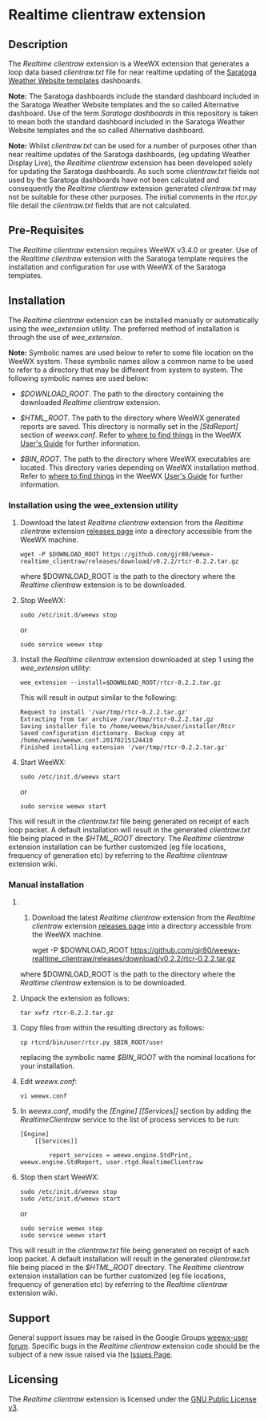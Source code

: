 # Realtime clientraw extension #

## Description ##

The *Realtime clientraw* extension is a WeeWX extension that generates a loop data based *clientraw.txt* file for near realtime updating of the [Saratoga Weather Website templates](http://saratoga-weather.org/wxtemplates/index.php "Free Weather Website Templates") dashboards.

**Note:** The Saratoga dashboards include the standard dashboard included in the Saratoga Weather Website templates and the so called Alternative dashboard. Use of the term *Saratoga dashboards* in this repository is taken to mean both the standard dashboard included in the Saratoga Weather Website templates and the so called Alternative dashboard.  

**Note:** Whilst *clientraw.txt* can be used for a number of purposes other than near realtime updates of the Saratoga dashboards, (eg updating Weather Display Live), the *Realtime clientraw* extension has been developed solely for updating the Saratoga dashboards. As such some *clientraw.txt* fields not used by the Saratoga dashboards have not been calculated and consequently the *Realtime clientraw* extension generated *clientraw.txt* may not be suitable for these other purposes. The initial comments in the *rtcr.py* file detail the *clientraw.txt* fields that are not calculated.

## Pre-Requisites ##

The *Realtime clientraw* extension requires WeeWX v3.4.0 or greater. Use of the *Realtime clientraw* extension with the Saratoga template requires the installation and configuration for use with WeeWX of the Saratoga templates.

## Installation ##

The *Realtime clientraw* extension can be installed manually or automatically using the *wee_extension* utility. The preferred method of installation is through the use of *wee_extension*.

**Note:**   Symbolic names are used below to refer to some file location on the WeeWX system. These symbolic names allow a common name to be used to refer to a directory that may be different from system to system. The following symbolic names are used below:

-   *$DOWNLOAD_ROOT*. The path to the directory containing the downloaded *Realtime clientraw* extension.
    
-   *$HTML_ROOT*. The path to the directory where WeeWX generated reports are saved. This directory is normally set in the *[StdReport]* section of *weewx.conf*. Refer to [where to find things](http://weewx.com/docs/usersguide.htm#Where_to_find_things "where to find things") in the WeeWX [User's Guide](http://weewx.com/docs/usersguide.htm "User's Guide to the WeeWX Weather System") for further information.
    
-   *$BIN_ROOT*. The path to the directory where WeeWX executables are located. This directory varies depending on WeeWX installation method. Refer to [where to find things](http://weewx.com/docs/usersguide.htm#Where_to_find_things "where to find things") in the WeeWX [User's Guide](http://weewx.com/docs/usersguide.htm "User's Guide to the WeeWX Weather System") for further information.

### Installation using the wee_extension utility ###

1.  Download the latest *Realtime clientraw* extension from the *Realtime clientraw* extension [releases page](https://github.com/gjr80/weewx-realtime_clientraw/releases) into a directory accessible from the WeeWX machine.

     
        wget -P $DOWNLOAD_ROOT https://github.com/gjr80/weewx-realtime_clientraw/releases/download/v0.2.2/rtcr-0.2.2.tar.gz

    where $DOWNLOAD_ROOT is the path to the directory where the *Realtime clientraw* extension is to be downloaded.  

2.  Stop WeeWX:

        sudo /etc/init.d/weewx stop

    or

        sudo service weewx stop

3.  Install the *Realtime clientraw* extension downloaded at step 1 using the *wee_extension* utility:

        wee_extension --install=$DOWNLOAD_ROOT/rtcr-0.2.2.tar.gz

    This will result in output similar to the following:

        Request to install '/var/tmp/rtcr-0.2.2.tar.gz'
        Extracting from tar archive /var/tmp/rtcr-0.2.2.tar.gz
        Saving installer file to /home/weewx/bin/user/installer/Rtcr
        Saved configuration dictionary. Backup copy at /home/weewx/weewx.conf.20170215124410
        Finished installing extension '/var/tmp/rtcr-0.2.2.tar.gz'

4.  Start WeeWX:

        sudo /etc/init.d/weewx start

    or

        sudo service weewx start

This will result in the *clientraw.txt* file being generated on receipt of each loop packet. A default installation will result in the generated *clientraw.txt* file being placed in the *$HTML_ROOT* directory. The *Realtime clientraw* extension installation can be further customized (eg file locations, frequency of generation etc) by referring to the *Realtime clientraw* extension wiki.

### Manual installation ###

1.  1.  Download the latest *Realtime clientraw* extension from the *Realtime clientraw* extension [releases page](https://github.com/gjr80/weewx-realtime_clientraw/releases) into a directory accessible from the WeeWX machine.

        wget -P $DOWNLOAD_ROOT https://github.com/gjr80/weewx-realtime_clientraw/releases/download/v0.2.2/rtcr-0.2.2.tar.gz

    where $DOWNLOAD_ROOT is the path to the directory where the *Realtime clientraw* extension is to be downloaded.  

2.  Unpack the extension as follows:

        tar xvfz rtcr-0.2.2.tar.gz

3.  Copy files from within the resulting directory as follows:

        cp rtcrd/bin/user/rtcr.py $BIN_ROOT/user
    
    replacing the symbolic name *$BIN_ROOT* with the nominal locations for your installation.

4.  Edit *weewx.conf*:

        vi weewx.conf

5.  In *weewx.conf*, modify the *[Engine] [[Services]]* section by adding the *RealtimeClientraw* service to the list of process services to be run:

        [Engine]
            [[Services]]
        
                report_services = weewx.engine.StdPrint, weewx.engine.StdReport, user.rtgd.RealtimeClientraw

6.  Stop then start WeeWX:

        sudo /etc/init.d/weewx stop
        sudo /etc/init.d/weewx start

    or

        sudo service weewx stop
        sudo service weewx start

This will result in the *clientraw.txt* file being generated on receipt of each loop packet. A default installation will result in the generated *clientraw.txt* file being placed in the *$HTML_ROOT* directory. The *Realtime clientraw* extension installation can be further customized (eg file locations, frequency of generation etc) by referring to the *Realtime clientraw* extension wiki.

## Support ##

General support issues may be raised in the Google Groups [weewx-user forum](https://groups.google.com/group/weewx-user "Google Groups weewx-user forum"). Specific bugs in the *Realtime clientraw* extension code should be the subject of a new issue raised via the [Issues Page](https://github.com/gjr80/weewx-realtime_clientraw/issues "Realtime clientraw extension Issues").
 
## Licensing ##

The *Realtime clientraw* extension is licensed under the [GNU Public License v3](https://github.com/gjr80/weewx-realtime_clientraw/blob/master/LICENSE "*Realtime clientraw* extension License").
